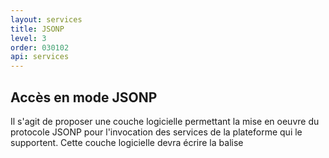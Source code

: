 ```yaml
---
layout: services
title: JSONP
level: 3
order: 030102
api: services
---
```


## Accès en mode JSONP

Il s'agit de proposer une couche logicielle permettant la mise en oeuvre du protocole JSONP pour l'invocation des services de la plateforme qui le supportent. Cette couche logicielle devra écrire la balise <script> ayant comme valeur pour l'attibut href, l'URL du service contenant les paramètres fournis et y rajouter, **si nécessaire**, le paramètre permettant l'activation du filtre au niveau de la plateforme Géoportail (callback=xxx).

### Cas d'utilisation

L'utilisateur est un développeur qui souhaite invoquer un service de la plateforme Géoportail en HTTP GET avec des paramètres d'appel au service et en traiter la réponse au moyen d'une fonction qui a été au préalable écrite.

Il doit fournir les paramètres nécessaires à l'invocation du service et la fonction de traitement de la réponse lorsque celle-ci arrive. La couche JSONP se chargera simplement d'appeler cette fonction lors de la réception du résultat. Elle offrira aussi une possibilité de traitement en cas de non réponse du service (timeOut) au bout d'un laps de temps paramétrable.

### Mise en oeuvre

L'utilisation se fera par l'appel d'une fonction statique :

> Gp.protocols.JSONP(options) ;

Cette fonction réalise l'appel du service fourni via le paramètre « options.url » en mettant en oeuvre le protocole JSONP.

Elle permet de lier l'appel du service à deux fonctions de rappel fournies par l'utilisateur :

* onResponse(result) : appelée lors de la réception des résultats avec pour paramètre le résultat du service encapsulé dans sa coquille JSON ;
* onTimeOut() : appelée en cas de non réponse du service au bout d'un temps déterminé via le paramètre timeout.

#### Paramètres

Paramètre | Type | Opt. | Valeur
-|-|-|-|
**url** | String | **obligatoire** | URL du service à invoquer (indépendamment du protocole JSONP). Cette URL contient déjà les paramètres du service. Si le paramètre dédié à la mise en oeuvre du protocole JSONP (callback=xxx) n'est pas présent, ils est rajouté par la fonction ; sa valeur est déterminée en fonction du paramètre callbackName. L'ajout du paramètre output=json si nécessaire est à la charge du développeur. 
timeOut | Entier positif | optionnel | Nombre de ms au bout duquel on considère que le service n'a pas répondu. Par défaut, cette valeur est fixée à 10000 (10 secondes). Une valeur de 0 pour ce paramètre permet de désactiver la gestion du timeOut.
callbackName | String | optionnel | Valeur du paramètre callback à rajouter sur l'URL. Si l'URL fournie contient déjà le paramètre callback, le paramètre callbackName ne sera pas pris en compte. La fonction de callback est créée dynamiquement par la fonction JSONP ; elle a deux fonctions : elle annule la condition de timeOut puis appelle la fonction fournie par l'utilisateur via le paramètre onResponse. Par défaut, le nom de la fonction de callback sera *TODO : nom de la fonction*
onResponse | fonction | Conditionnel | Nom de la fonction qui sera appelée lors de la réception des résultats du service. Ce paramètre sera ignoré si l'URL contient déjà le paramètre callback. La fonction de rappel appelée sera alors celle ayant pour nom la valeur de ce paramètre.
onTimeOut | fonction | optionnel | Nom de la fonction qui sera appelée en cas de non réponse du service. Le temps au bout duquel on considère que le service n'a pas répondu est déterminé par le paramètre timeOut. Par défaut, une fonction timeOut, notifiant dans la console le timeOut sur le service sera appelée. 

### Exemples d'utilisation

#### Exemple 1

Envoi d'une requête de géocodage en GET et JSONP. L'ajout du paramètre output=json dans l'URL entraine l'encapsulation de la réponse du service dans une « coquille » JSON.


``` javascript
Gp.protocols.JSONP({
	url :"http://wxs.ign.fr/CLE_API/geoportail/ols?xls=%3CRequestHeader%20sessionID%3D%22%22%20srsName%3D%22epsg%3A4326%22/%3E%3CRequest%20maximumResponses%3D%2230%22%20methodName%3D%22GeocodeRequest%22%20version%3D%221.2%22%20requestID%3D%22%22%3E%3CGeocodeRequest%20returnFreeForm%3D%22false%22%3E%3CAddress%20countryCode%3D%22StreetAddress%22%3EStreetAddress%3E%3CBuilding%20number%3D%2236%22/%3E%3CStreet%3Erue%20g%E9rald%20rey%3C/Street%3E%3C/StreetAddress%3E%3CPlace%20type%3D%22Municipality%22%3Earles%3C/Place%3E%3CPostalCode%3E13200%3C/PostalCode%3E%3CDepartment%3E13%3C/Department%3E%3Cgml%3Aenvelope%3E%3Cgml%3Apos%3E43.682765684094534%204.604832911570827%3C/gml%3Apos%3E%3Cgml%3Apos%3E43.686676004569826%204.614145541270513%3C/gml%3Apos%3E%3C/gml%3Aenvelope%3E%3C/Address%3E%3C/GeocodeRequest%3E%3C/Request%3E%0A%0A&output=json",
	timeOut : 15000,
	onResponse: function (response){
		console.log(response);
	var parser = new DOMParser() ;
	// la réponse xml est accessible via response.xml
		var xmlDoc = parser.parseFromString(response.xml,'text/xml') ;
	//exploitation du document XML résultat
	//...
	},
	onTimeOut : function (){
		alert("TIME OUT");
	}
}) ;
```

#### Exemple 2

Envoi d'une requête d'altimétrie en GET et JSONP.

``` javascript
Gp.protocols.JSONP({
	url :"http://wxs.ign.fr/CLE_API/alti/rest/elevation.json?lon=0.2367|2.1570&lat=48.0551|46.6077",
	timeOut : 5000,
	onResponse: function (response){
		console.log(response.elevations);
		// exploitation de la réponse
		// ...
	},
	onTimeOut : function (){
		alert("TIME OUT");
	}
}) ;
```

#### Exemple 3

Même traitement que précédemment mais avec utilisation du paramètre « callback » dans l'URL. Ici, le paramètre onResponse n'est pas utilisé, mais la valeur du paramètre callback doit faire référence à une fonction existante.

``` javascript
function traiteResultats (response){
	console.log(response.elevations);
	// exploitation de la réponse
	// ...
} ;
Gp.protocols.JSONP({
	url :"http://wxs.ign.fr/CLE_API/alti/rest/elevation.json?lon=0.2367|2.1570&lat=48.0551|46.6077&callback=traiteResultats",
	timeOut : 5000,
	onTimeOut : function (){
		alert("TIME OUT");
	}
}) ;
```
